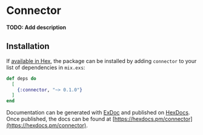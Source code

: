# Connector

**TODO: Add description**

## Installation

If [available in Hex](https://hex.pm/docs/publish), the package can be installed
by adding `connector` to your list of dependencies in `mix.exs`:

```elixir
def deps do
  [
    {:connector, "~> 0.1.0"}
  ]
end
```

Documentation can be generated with [ExDoc](https://github.com/elixir-lang/ex_doc)
and published on [HexDocs](https://hexdocs.pm). Once published, the docs can
be found at [https://hexdocs.pm/connector](https://hexdocs.pm/connector).

